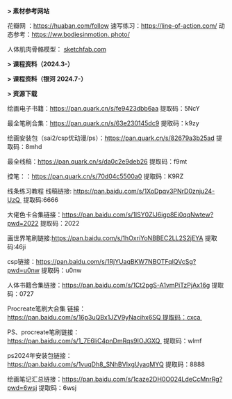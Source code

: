 **> 素材参考网站**

花瓣网 ：https://huaban.com/follow
速写练习：https://line-of-action.com/
动态参考：[https://ww.bodiesinmotion. photo/](https://www.bodiesinmotion.photo/)

人体肌肉骨骼模型：
[sketchfab.com](https://sketchfab.com/)


**> 课程资料（2024.3-）**



**> 课程资料（银河 2024.7-）**



**> 资源下载**

绘画电子书籍：https://pan.quark.cn/s/fe9423dbb6aa
提取码：5NcY

最全笔刷合集：https://pan.quark.cn/s/63e230145dc9
提取码：k9zy

绘画安装包（sai2/csp优动漫/ps）：https://pan.quark.cn/s/82679a3b25ad
提取码：8mhd

最全线稿：https://pan.quark.cn/s/da0c2e9deb26
提取码：f9mt

控笔：：https://pan.quark.cn/s/70d04c5500a0
提取码：K9RZ

线条练习教程 线稿链接:
https://pan.baidu.com/s/1XoDpqv3PNrD0znju24-UzQ 
提取码:6666

大佬色卡合集链接：https://pan.baidu.com/s/1lSY0ZlJ6igp8Ei0qqNwtew?pwd=2022 
提取码：2022 

画世界笔刷链接:https://pan.baidu.com/s/1hOxriYoNBBEC2LL2S2jEYA 
提取码:46ji

csp链接：https://pan.baidu.com/s/1RjYUaqBKW7NBOTFqlQVcSg?pwd=u0nw 
提取码：u0nw 

人体书籍合集链接：https://pan.baidu.com/s/1Ct2pgS-A1vmPiTzPjAx16g 
提取码：0727

Procreate笔刷大合集 链接：
https://pan.baidu.com/s/16p3uQBx1JZV9yNacihx6SQ 提取码：cxca 

PS、procreate笔刷链接：
https://pan.baidu.com/s/1_7E6liC4pnDmRqs9IOJGXQ 
提取码：wlmf

ps2024年安装包链接：https://pan.baidu.com/s/1vuqDh8_SNhBVlxgUyaqMYQ 
提取码：8888 

绘画笔记汇总链接：https://pan.baidu.com/s/1caze2DH0O024LdeCcMnrRg?pwd=6wsj 
提取码：6wsj